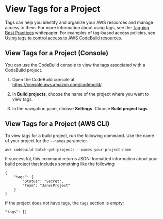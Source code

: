 # View Tags for a Project<a name="how-to-tag-project-list"></a>

Tags can help you identify and organize your AWS resources and manage access to them\. For more information about using tags, see the [Tagging Best Practices](https://d1.awsstatic.com/whitepapers/aws-tagging-best-practices.pdf) whitepaper\. For examples of tag\-based access policies, see [Using tags to control access to AWS CodeBuild resources](auth-and-access-control-using-tags.md)\.

## View Tags for a Project \(Console\)<a name="how-to-tag-project-list-console"></a>

You can use the CodeBuild console to view the tags associated with a CodeBuild project\. 

1. Open the CodeBuild console at [https://console\.aws\.amazon\.com/codebuild/](https://console.aws.amazon.com/codebuild/)\.

1. In **Build projects**, choose the name of the project where you want to view tags\.

1. In the navigation pane, choose **Settings**\. Choose **Build project tags**\. 

## View Tags for a Project \(AWS CLI\)<a name="how-to-tag-project-list-cli"></a>

To view tags for a build project, run the following command\. Use the name of your project for the `--names` parameter\.

```
aws codebuild batch-get-projects --names your-project-name
```

If successful, this command returns JSON\-formatted information about your build project that includes something like the following:

```
{
    "tags": {
        "Status": "Secret",
        "Team": "JanesProject"
    }
}
```

If the project does not have tags, the `tags` section is empty:

```
"tags": []
```